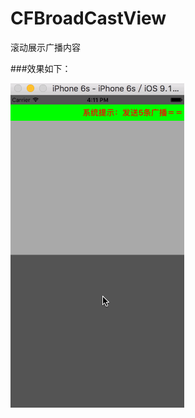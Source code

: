 # CFBroadCastView
滚动展示广播内容

###效果如下：

![image](https://github.com/yuchuanfeng/CFBroadCastView/blob/master/Untitled.gif)
